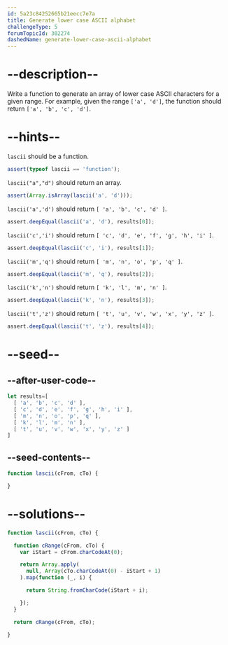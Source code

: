 ```yaml
---
id: 5a23c84252665b21eecc7e7a
title: Generate lower case ASCII alphabet
challengeType: 5
forumTopicId: 302274
dashedName: generate-lower-case-ascii-alphabet
---
```


# --description--

Write a function to generate an array of lower case ASCII characters for a given range. For example, given the range `['a', 'd']`, the function should return `['a', 'b', 'c', 'd']`.

# --hints--

`lascii` should be a function.

```js
assert(typeof lascii == 'function');
```

`lascii("a","d")` should return an array.

```js
assert(Array.isArray(lascii('a', 'd')));
```

`lascii('a','d')` should return `[ 'a', 'b', 'c', 'd' ]`.

```js
assert.deepEqual(lascii('a', 'd'), results[0]);
```

`lascii('c','i')` should return `[ 'c', 'd', 'e', 'f', 'g', 'h', 'i' ]`.

```js
assert.deepEqual(lascii('c', 'i'), results[1]);
```

`lascii('m','q')` should return `[ 'm', 'n', 'o', 'p', 'q' ]`.

```js
assert.deepEqual(lascii('m', 'q'), results[2]);
```

`lascii('k','n')` should return `[ 'k', 'l', 'm', 'n' ]`.

```js
assert.deepEqual(lascii('k', 'n'), results[3]);
```

`lascii('t','z')` should return `[ 't', 'u', 'v', 'w', 'x', 'y', 'z' ]`.

```js
assert.deepEqual(lascii('t', 'z'), results[4]);
```

# --seed--

## --after-user-code--

```js
let results=[
  [ 'a', 'b', 'c', 'd' ],
  [ 'c', 'd', 'e', 'f', 'g', 'h', 'i' ],
  [ 'm', 'n', 'o', 'p', 'q' ],
  [ 'k', 'l', 'm', 'n' ],
  [ 't', 'u', 'v', 'w', 'x', 'y', 'z' ]
]
```

## --seed-contents--

```js
function lascii(cFrom, cTo) {

}
```

# --solutions--

```js
function lascii(cFrom, cTo) {

  function cRange(cFrom, cTo) {
    var iStart = cFrom.charCodeAt(0);

    return Array.apply(
      null, Array(cTo.charCodeAt(0) - iStart + 1)
    ).map(function (_, i) {

      return String.fromCharCode(iStart + i);

    });
  }

  return cRange(cFrom, cTo);

}
```

